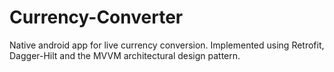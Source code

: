 # Currency-Converter
Native android app for live currency conversion. Implemented using Retrofit, Dagger-Hilt and the MVVM architectural design pattern. 

